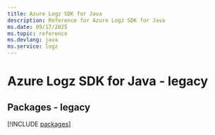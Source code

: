 ```yaml
---
title: Azure Logz SDK for Java
description: Reference for Azure Logz SDK for Java
ms.date: 09/17/2025
ms.topic: reference
ms.devlang: java
ms.service: logz
---
```

# Azure Logz SDK for Java - legacy
## Packages - legacy
[!INCLUDE [packages](logz-index.md)]